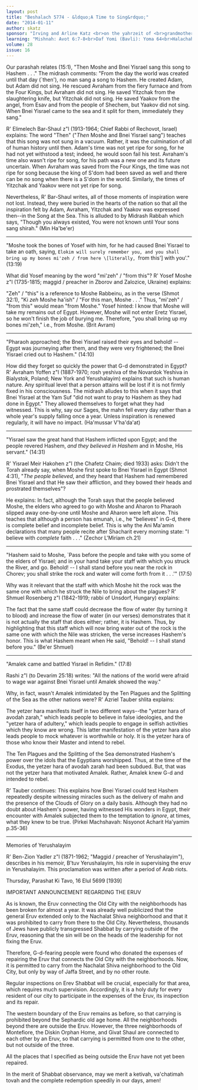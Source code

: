 ```yaml
---
layout: post
title: "Beshalach 5774 - &ldquo;A Time to Sing&rdquo;"
date: "2014-01-11"
author: skatz
sponsor: "Irving and Arline Katz <br>on the yahrzeit of <br>grandmother Henia Rachel bat Pinchas (Spalter) a\"h <br>&nbsp;&nbsp;&nbsp;<br>Micheline and David Peller <br>in memory of his parents <br>Hinda bat Yisroel Yechiel a\"h <br>and Efraim Fishel ben Avraham a\"h"
learning: "Mishnah: Avot 6:7-8<br>Daf Yomi (Bavli): Yoma 64<br>Halachah: Mishnah Berurah 326:4-6"
volume: 28
issue: 16
---
```


Our parashah relates (15:1), "Then Moshe and Bnei Yisrael sang this song to Hashem . . ." The midrash comments: "From the day the world was created until that day (`then'), no man sang a song to Hashem. He created Adam, but Adam did not sing. He rescued Avraham from the fiery furnace and from the Four Kings, but Avraham did not sing. He saved Yitzchak from the slaughtering knife, but Yitzchak did not sing. He saved Yaakov from the angel, from Esav and from the people of Shechem, but Yaakov did not sing. When Bnei Yisrael came to the sea and it split for them, immediately they sang."

R' Elimelech Bar-Shaul z"l (1913-1964; Chief Rabbi of Rechovot, Israel) explains: The word "Then" ("*Then* Moshe and Bnei Yisrael sang") teaches that this song was not sung in a vacuum. Rather, it was the culmination of all of human history until then. Adam's time was not yet ripe for song, for he had not yet withstood a test; indeed, he would soon fail his test. Avraham's time also wasn't ripe for song, for his path was a new one and its future uncertain. When Avraham was saved from the Four Kings, the time was not ripe for song because the king of S'dom had been saved as well and there can be no song when there is a S'dom in the world. Similarly, the times of Yitzchak and Yaakov were not yet ripe for song.

Nevertheless, R' Bar-Shaul writes, all of those moments of inspiration were not lost. Instead, they were buried in the hearts of the nation so that all the inspiration felt by Adam, Avraham, Yitzchak and Yaakov was expressed then--in the Song at the Sea. This is alluded to by Midrash Rabbah which says, "Though you always existed, You were not known until Your sons sang shirah." (Min Ha'be'er)

********

"Moshe took the bones of Yosef with him, for he had caused Bnei Yisrael to take an oath, saying, `Elokim will surely remember you, and you shall bring up my bones mi'zeh / from here \[literally, `from this'\] with you'." (13:19)

What did Yosef meaning by the word "mi'zeh" / "from this"? R' Yosef Moshe z"l (1735-1815; maggid / preacher in Zborov and Zalozice, Ukraine) explains:

"Zeh" / "this" is a reference to Moshe Rabbeinu, as in the verse (Shmot 32:1), "Ki *zeh* Moshe ha'ish" / "For this man, Moshe . . ." Thus, "mi'zeh" / "from this" would mean "from Moshe." Yosef hinted: I know that Moshe will take my remains out of Egypt. However, Moshe will not enter Eretz Yisrael, so he won't finish the job of burying me. Therefore, "you shall bring up my bones mi'zeh," i.e., from Moshe. (Brit Avram)

********

"Pharaoh approached; the Bnei Yisrael raised their eyes and behold! -- Egypt was journeying after them, and they were very frightened; the Bnei Yisrael cried out to Hashem." (14:10)

How did they forget so quickly the power that G-d demonstrated in Egypt? R' Avraham Yoffen z"l (1887-1970; rosh yeshiva of the Novardok Yeshiva in Bialystok, Poland; New York and Yerushalayim) explains that such is human nature. Any spiritual level that a person attains will be lost if it is not firmly fixed in his consciousness. The midrash alludes to this when it says that Bnei Yisrael at the Yam Suf "did not want to pray to Hashem as they had done in Egypt." They allowed themselves to forget what they had witnessed. This is why, say our Sages, the mahn fell every day rather than a whole year's supply falling once a year. Unless inspiration is renewed regularly, it will have no impact. (Ha'mussar V'ha'da'at)

********

"Yisrael saw the great hand that Hashem inflicted upon Egypt; and the people revered Hashem, *and they believed in Hashem* and in Moshe, His servant." (14:31)

R' Yisrael Meir Hakohen z"l (the Chafetz Chaim; died 1933) asks: Didn't the Torah already say, when Moshe first spoke to Bnei Yisrael in Egypt (Shmot 4:31), "*The people believed*, and they heard that Hashem had remembered Bnei Yisrael and that He saw their affliction, and they bowed their heads and prostrated themselves"?

He explains: In fact, although the Torah says that the people believed Moshe, the elders who agreed to go with Moshe and Aharon to Pharaoh slipped away one-by-one until Moshe and Aharon were left alone. This teaches that although a person has emunah, i.e., he "believes" in G-d, there is complete belief and incomplete belief. This is why the Ani Ma'amin declarations that many people recite after Shacharit every morning state: "I believe with *complete* faith . . ." (Zechor L'Miriam ch.21)

********

"Hashem said to Moshe, `Pass before the people and take with you some of the elders of Yisrael; and in your hand take your staff with which you struck the River, and go. Behold! -- I shall stand before you near the rock in Chorev; you shall strike the rock and water will come forth from it . . .'" (17:5)

Why was it relevant that the staff with which Moshe hit the rock was the same one with which he struck the Nile to bring about the plagues? R' Shmuel Rosenberg z"l (1842-1919; rabbi of Unsdorf, Hungary) explains:

The fact that the same staff could decrease the flow of water (by turning it to blood) and increase the flow of water (in our verses) demonstrates that it is not actually the staff that does either; rather, it is Hashem. Thus, by highlighting that this staff which will now bring water out of the rock is the same one with which the Nile was stricken, the verse increases Hashem's honor. This is what Hashem meant when He said, "Behold! -- I shall stand before you." (Be'er Shmuel)

********

"Amalek came and battled Yisrael in Refidim." (17:8)

Rashi z"l (to Devarim 25:18) writes: "All the nations of the world were afraid to wage war against Bnei Yisrael until Amalek showed the way."

Why, in fact, wasn't Amalek intimidated by the Ten Plagues and the Splitting of the Sea as the other nations were? R' Azriel Tauber shlita explains:

The yetzer hara manifests itself in two different ways--the "yetzer hara of avodah zarah," which leads people to believe in false ideologies, and the "yetzer hara of adultery," which leads people to engage in selfish activities which they know are wrong. This latter manifestation of the yetzer hara also leads people to mock whatever is worthwhile or holy. It is the yetzer hara of those who know their Master and intend to rebel.

The Ten Plagues and the Splitting of the Sea demonstrated Hashem's power over the idols that the Egyptians worshipped. Thus, at the time of the Exodus, the yetzer hara of avodah zarah had been subdued. But, that was not the yetzer hara that motivated Amalek. Rather, Amalek knew G-d and intended to rebel.

R' Tauber continues: This explains how Bnei Yisrael could test Hashem repeatedly despite witnessing miracles such as the delivery of mahn and the presence of the Clouds of Glory on a daily basis. Although they had no doubt about Hashem's power, having witnessed His wonders in Egypt, their encounter with Amalek subjected them to the temptation to *ignore*, at times, what they knew to be true. (Pirkei Machshavah: Nisyonot Acharit Ha'yamim p.35-36)

********

Memories of Yerushalayim

R' Ben-Zion Yadler z"l (1871-1962; "Maggid / preacher of Yerushalayim"), describes in his memoir, B'tuv Yerushalayim, his role in supervising the eruv in Yerushalayim. This proclamation was written after a period of Arab riots.

Thursday, Parashat Ki Tavo, 16 Elul 5699 \[1939\]

IMPORTANT ANNOUNCEMENT REGARDING THE ERUV

As is known, the Eruv connecting the Old City with the neighborhoods has been broken for almost a year. It was already well publicized that the general Eruv extended only to the Nachalat Shiva neighborhood and that it was prohibited to carry from there to the Old City. Nevertheless, thousands of Jews have publicly transgressed Shabbat by carrying outside of the Eruv, reasoning that the sin will be on the heads of the leadership for not fixing the Eruv.

Therefore, G-d-fearing people were found who donated the expenses of repairing the Eruv that connects the Old City with the neighborhoods. Now, it is permitted to carry from the Nachalat Shiva neighborhood to the Old City, but only by way of Jaffa Street, and by no other route.

Regular inspections on Erev Shabbat will be crucial, especially for that area, which requires much supervision. Accordingly, it is a holy duty for every resident of our city to participate in the expenses of the Eruv, its inspection and its repair.

The western boundary of the Eruv remains as before, so that carrying is prohibited beyond the Sephardic old age home. All the neighborhoods beyond there are outside the Eruv. However, the three neighborhoods of Montefiore, the Diskin Orphan Home, and Givat Shaul are connected to each other by an Eruv, so that carrying is permitted from one to the other, but not outside of the three.

All the places that I specified as being outside the Eruv have not yet been repaired.

In the merit of Shabbat observance, may we merit a ketivah, va'chatimah tovah and the complete redemption speedily in our days, amen!

